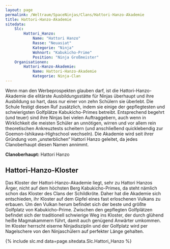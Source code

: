 ```yaml
---
layout: page
permalink: /Weltraum/SpaceNinjas/Clans/Hattori-Hanzo-Akademie
title: Hattori-Hanzo-Akademie
sitedata:
    Slc:
        Hattori_Hanzo:
            Name: "Hattori Hanzo"
            Rasse: "Neuasiat"
            Kategorie: "Ninja"
            Wohnort: "Kabukicho-Prime"
            Position: "Ninja Großmeister"
    Organisationen:
        Hattori-Hanzo-Akademie:
            Name: Hattori-Hanzo-Akademie
            Kategorie: Ninja-Clan
---
```




Wenn man den Werbeprospekten glauben darf, ist die Hattori-Hanzo-Akademie die elitärste Ausbildungsstätte für Ninjas überhaupt und ihre Ausbildung so hart, dass nur einer von zehn Schülern sie überlebt. Die Schule festigt diesen Ruf zusätzlich, indem sie einige der gepflegtesten und schwierigsten Golfplätze Kabukicho-Primes betreibt. Entsprechend begehrt (und teuer) sind ihre Ninjas bei vielen Auftraggebern, auch wenn in Wirklichkeit die meisten Schüler an unnötigen, wirren und vor allem rein theoretischen Ankreuztests scheitern (und anschließend quicklebendig zur Goemon-Ishikawa-Highschool wechseln). Die Akademie wird seit ihrer Gründung vom „unsterblichen“ Hattori Hanzo geleitet, da jedes Clanoberhaupt diesen Namen annimmt.

**Clanoberhaupt:** Hattori Hanzo

## Hattori-Hanzo-Kloster

Das Kloster der Hattori-Hanzo-Akademie liegt, sehr zu Hattori Hanzos Ärger, nicht auf dem höchsten Berg Kabukicho-Primes, da steht nämlich schon das Kloster des Clans der Schildkröte. Daher hat die Akademie sich entschieden, ihr Kloster auf dem Gipfel eines fast erloschenen Vulkans zu erbauen. Um den Vulkan herum befindet sich der beste und größte Golfplatz von Kabukicho-Prime. Zwischen den gepflegten Golfplätzen befindet sich der traditionell schwierige Weg ins Kloster, der durch glühend heiße Magmakammern führt, damit auch genügend Anwärter umkommen. Im Kloster herrscht eiserne Ninjadisziplin und der Golfplatz wird per Nagelschere von den Ninjaschülern auf perfekter Länge gehalten.

{% include slc.md data=page.sitedata.Slc.Hattori_Hanzo %}
